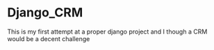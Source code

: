 # Django_CRM
This is my first attempt at a proper django project and I though a CRM would be a decent challenge
